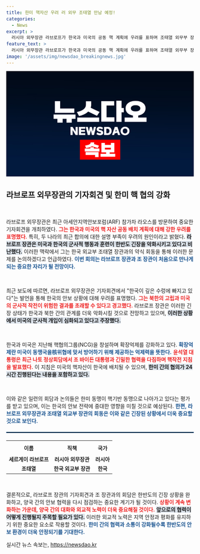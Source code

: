 ```yaml
---
title: 한미 핵자산 우려 러 외무 조태열 만남 예정!
categories:
  - News
excerpt: >
  러시아 외무장관 라브로프가 한국과 미국의 공동 핵 계획에 우려를 표하며 조태열 외무부 장관과의 회담을 예고했습니다. 한미는 최근 핵협의그룹을 통해 확장억제를 강화하며, 한반도에 대한 미국의 군사 임무를 명확히 하고 있습니다.
feature_text: >
  러시아 외무장관 라브로프가 한국과 미국의 공동 핵 계획에 우려를 표하며 조태열 외무부 장관과의 회담을 예고했습니다. 한미는 최근 핵협의그룹을 통해 확장억제를 강화하며, 한반도에 대한 미국의 군사 임무를 명확히 하고 있습니다.
image: '/assets/img/newsdao_breakingnews.jpg'
---
```


<p><img src="/assets/img/newsdao_breakingnews.jpg" alt="flaretime 속보" /></p>

<h2 data-ke-size="size26">라브로프 외무장관의 기자회견 및 한미 핵 협의 강화</h2>

<p data-ke-size="size16">&nbsp;</p>

<p>라브로프 외무장관은 최근 아세안지역안보포럼(ARF) 참가차 라오스를 방문하여 중요한 기자회견을 개최하였다. <b><span style="color: #ee2323;">그는 한국과 미국의 핵 자산 공동 배치 계획에 대해 강한 우려를 표명했다.</span></b> 특히, 두 나라의 최근 합의에 대한 설명 부족이 우려의 원인이라고 밝혔다. <b><span style="background-color: #21538527;">라브로프 장관은 미국과 한국의 군사적 행동과 훈련이 한반도 긴장을 악화시키고 있다고 비난했다.</span></b> 이러한 맥락에서 그는 한국 외교부 조태열 장관과의 약식 회동을 통해 이러한 문제를 논의하겠다고 언급하였다. <b><span style="color: #1a5490;">이번 회의는 라브로프 장관과 조 장관이 처음으로 만나게 되는 중요한 자리가 될 전망이다.</span></b></p>

<p data-ke-size="size16">&nbsp;</p>

<p>최근 보도에 따르면, 라브로프 외무장관은 기자회견에서 "한국이 깊은 수렁에 빠지고 있다"는 발언을 통해 한국의 안보 상황에 대해 우려를 표명했다. <b><span style="color: #ee2323;">그는 북한의 고립과 미국의 군사적 작전이 위험한 결과를 초래할 수 있다고 경고했다.</span></b> 라브로프 장관은 이러한 긴장 상태가 한국과 북한 간의 관계를 더욱 악화시킬 것으로 전망하고 있으며, <b><span style="background-color: #21538527;">이러한 상황에서 미국의 군사적 개입이 심화되고 있다고 주장했다.</span></b></p>

<p data-ke-size="size16">&nbsp;</p>

<p>한국과 미국은 지난해 핵협의그룹(NCG)을 창설하며 확장억제를 강화하고 있다. <b><span style="color: #1a5490;">확장억제란 미국이 동맹국을核위협에 맞서 방어하기 위해 제공하는 억제력을 뜻한다.</span></b> <b><span style="color: #ee2323;">윤석열 대통령은 최근 나토 정상회담에서 조 바이든 대통령과 긴밀한 협력을 다짐하며 핵작전 지침을 발표했다.</span></b> 이 지침은 미국의 핵자산이 한국에 배치될 수 있으며, <b><span style="background-color: #21538527;">한미 간의 협의가 24시간 진행된다는 내용을 포함하고 있다.</span></b> </p>

<p data-ke-size="size16">&nbsp;</p>

<p>이와 같은 일련의 회담과 논의들은 한미 동맹이 핵기반 동맹으로 나아가고 있다는 평가를 받고 있으며, 이는 한국의 안보 전략에 중대한 영향을 미칠 것으로 예상된다. <b><span style="color: #1a5490;">한편, 라브로프 외무장관과 조태열 외교부 장관의 회동은 이와 같은 긴장된 상황에서 더욱 중요할 것으로 보인다.</span></b></p>

<hr style="border: 1px solid #215385; margin: 20px 0;" />

<table style="width: 100%; border-collapse: collapse;">
    <tr>
        <th style="text-align: center; height: 30px;"><b>이름</b></th>
        <th style="text-align: center; height: 30px;"><b>직책</b></th>
        <th style="text-align: center; height: 30px;"><b>국가</b></th>
    </tr>
    <tr>
        <td style="text-align: center; height: 17px;"><b>세르게이 라브로프</b></td>
        <td style="text-align: center; height: 17px;"><b>러시아 외무장관</b></td>
        <td style="text-align: center; height: 17px;"><b>러시아</b></td>
    </tr>
    <tr>
        <td style="text-align: center; height: 17px;"><b>조태열</b></td>
        <td style="text-align: center; height: 17px;"><b>한국 외교부 장관</b></td>
        <td style="text-align: center; height: 17px;"><b>한국</b></td>
    </tr>
</table>

<p data-ke-size="size16">&nbsp;</p>

<p>결론적으로, 라브로프 장관의 기자회견과 조 장관과의 회담은 한반도의 긴장 상황을 완화하고, 양국 간의 안보 협력을 다시 점검하는 중요한 계기가 될 것이다. <b><span style="color: #ee2323;">상황이 계속 변화하는 가운데, 양국 간의 대화와 외교적 노력이 더욱 중요해질 것이다.</span></b> <b><span style="background-color: #21538527;">앞으로의 협력이 어떻게 진행될지 주목할 필요가 있다.</span></b> 이러한 외교적 노력은 지역 안정과 평화를 유지하기 위한 중요한 요소로 작용할 것이다. <b><span style="color: #1a5490;">한미 간의 협력과 소통이 강화될수록 한반도의 안보 환경이 더욱 안정되기를 기대한다.</span></b></p>
실시간 뉴스 속보는, <a href="https://newsdao.kr" rel="dofollow">https://newsdao.kr</a>


